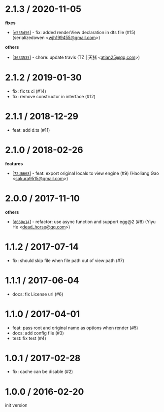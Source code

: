 
2.1.3 / 2020-11-05
==================

**fixes**
  * [[`e535d56`](http://github.com/eggjs/egg-view/commit/e535d561425c9a5ed1d1d2fd5b23c120ab4a4626)] - fix: added renderView declaration in dts file (#15) (serializedowen <<wjh199455@gmail.com>>)

**others**
  * [[`3633535`](http://github.com/eggjs/egg-view/commit/3633535469d04a8aa0f985126f95281d4fedd09d)] - chore: update travis (TZ | 天猪 <<atian25@qq.com>>)

2.1.2 / 2019-01-30
==================

  * fix: fix ts ci (#14)
  * fix: remove constructor in interface (#12)

2.1.1 / 2018-12-29
==================

  * feat: add d.ts (#11)

2.1.0 / 2018-02-26
==================

**features**
  * [[`72d6668`](http://github.com/eggjs/egg-view/commit/72d6668af5e945c13ad11702c690988533b3c210)] - feat: export original locals to view engine (#9) (Haoliang Gao <<sakura9515@gmail.com>>)

2.0.0 / 2017-11-10
==================

**others**
  * [[`d660e14`](http://github.com/eggjs/egg-view/commit/d660e1494a637296f0e1ba13c40c3d20401dad78)] -  refactor: use async function and support egg@2 (#8) (Yiyu He <<dead_horse@qq.com>>)

1.1.2 / 2017-07-14
==================

  * fix: should skip file when file path out of view path (#7)

1.1.1 / 2017-06-04
==================

  * docs: fix License url (#6)

1.1.0 / 2017-04-01
==================

  * feat: pass root and original name as options when render (#5)
  * docs: add config file (#3)
  * test: fix test (#4)

1.0.1 / 2017-02-28
==================

  * fix: cache can be disable (#2)

1.0.0 / 2016-02-20
==================

init version

